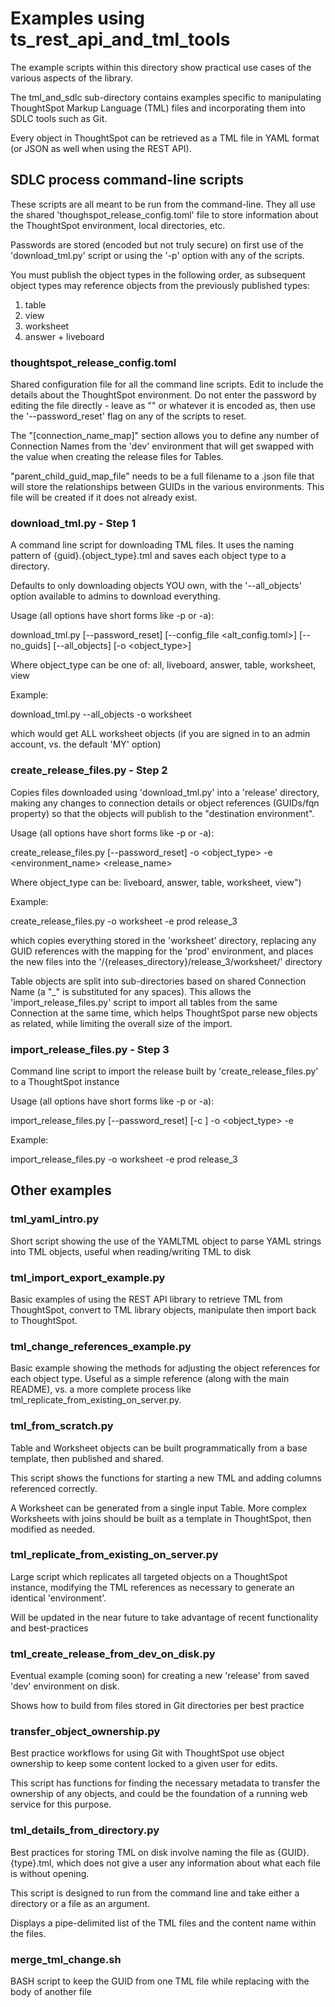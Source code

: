 # Examples using ts_rest_api_and_tml_tools

The example scripts within this directory show practical use cases of the various aspects of the library. 

The tml_and_sdlc sub-directory contains examples specific to manipulating ThoughtSpot Markup Language (TML) files and incorporating them into SDLC tools such as Git.

Every object in ThoughtSpot can be retrieved as a TML file in YAML format (or JSON as well when using the REST API). 

## SDLC process command-line scripts
These scripts are all meant to be run from the command-line. They all use the shared 'thoughspot_release_config.toml' file to store information about the ThoughtSpot environment, local directories, etc.

Passwords are stored (encoded but not truly secure) on first use of the 'download_tml.py' script or using the '-p' option with any of the scripts.

You must publish the object types in the following order, as subsequent object types may reference objects from the previously published types:

1. table
2. view
3. worksheet
4. answer + liveboard

### thoughtspot_release_config.toml
Shared configuration file for all the command line scripts. Edit to include the details about the ThoughtSpot environment. Do not enter the password by editing the file directly - leave as "" or whatever it is encoded as, then use the '--password_reset' flag on any of the scripts to reset.

The "[connection_name_map]" section allows you to define any number of Connection Names from the 'dev' environment that will get swapped with the value when creating the release files for Tables. 

"parent_child_guid_map_file" needs to be a full filename to a .json file that will store the relationships between GUIDs in the various environments. This file will be created if it does not already exist.

### download_tml.py - Step 1
A command line script for downloading TML files. It uses the naming pattern of {guid}.{object_type}.tml and saves each object type to a directory.

Defaults to only downloading objects YOU own, with the '--all_objects' option available to admins to download everything.

Usage (all options have short forms like -p or -a): 

download_tml.py [--password_reset] [--config_file <alt_config.toml>] [--no_guids] [--all_objects] [-o <object_type>] 



Where object_type can be one of: all, liveboard, answer, table, worksheet, view

Example:

download_tml.py --all_objects -o worksheet

which would get ALL worksheet objects (if you are signed in to an admin account, vs. the default 'MY' option)

### create_release_files.py - Step 2
Copies files downloaded using 'download_tml.py' into a 'release' directory, making any changes to connection details or object references (GUIDs/fqn property) so that the objects will publish to the "destination environment".

Usage (all options have short forms like -p or -a): 

create_release_files.py [--password_reset] -o <object_type> -e <environment_name> <release_name>

Where object_type can be: liveboard, answer, table, worksheet, view")

Example:

create_release_files.py -o worksheet -e prod release_3

which copies everything stored in the 'worksheet' directory, replacing any GUID references with the mapping for the 'prod' environment, and places the new files into the '/{releases_directory}/release_3/worksheet/' directory

Table objects are split into sub-directories based on shared Connection Name (a "_" is substituted for any spaces). This allows the 'import_release_files.py' script to import all tables from the same Connection at the same time, which helps ThoughtSpot parse new objects as related, while limiting the overall size of the import.

### import_release_files.py - Step 3
Command line script to import the release built by 'create_release_files.py' to a ThoughtSpot instance

Usage (all options have short forms like -p or -a): 

import_release_files.py [--password_reset] [-c <connection name>] -o <object_type> -e <environment-name> <release-name>

Example:

import_release_files.py -o worksheet -e prod release_3

## Other examples

### tml_yaml_intro.py 
Short script showing the use of the YAMLTML object to parse YAML strings into TML objects, useful when reading/writing TML to disk

### tml_import_export_example.py
Basic examples of using the REST API library to retrieve TML from ThoughtSpot, convert to TML library objects, manipulate then import back to ThoughtSpot.

### tml_change_references_example.py
Basic example showing the methods for adjusting the object references for each object type. Useful as a simple reference (along with the main README), vs. a more complete process like tml_replicate_from_existing_on_server.py.  

### tml_from_scratch.py
Table and Worksheet objects can be built programmatically from a base template, then published and shared.

This script shows the functions for starting a new TML and adding columns referenced correctly. 

A Worksheet can be generated from a single input Table. More complex Worksheets with joins should be built as a template in ThoughtSpot, then modified as needed.

### tml_replicate_from_existing_on_server.py
Large script which replicates all targeted objects on a ThoughtSpot instance, modifying the TML references as necessary to generate an identical 'environment'.

Will be updated in the near future to take advantage of recent functionality and best-practices

### tml_create_release_from_dev_on_disk.py
Eventual example (coming soon) for creating a new 'release' from saved 'dev' environment on disk. 

Shows how to build from files stored in Git directories per best practice

### transfer_object_ownership.py
Best practice workflows for using Git with ThoughtSpot use object ownership to keep some content locked to a given user for edits. 

This script has functions for finding the necessary metadata to transfer the ownership of any objects, and could be the foundation of a running web service for this purpose. 

### tml_details_from_directory.py
Best practices for storing TML on disk involve naming the file as {GUID}.{type}.tml, which does not give a user any information about what each file is without opening.

This script is designed to run from the command line and take either a directory or a file as an argument. 

Displays a pipe-delimited list of the TML files and the content name within the files.

### merge_tml_change.sh
BASH script to keep the GUID from one TML file while replacing with the body of another file


